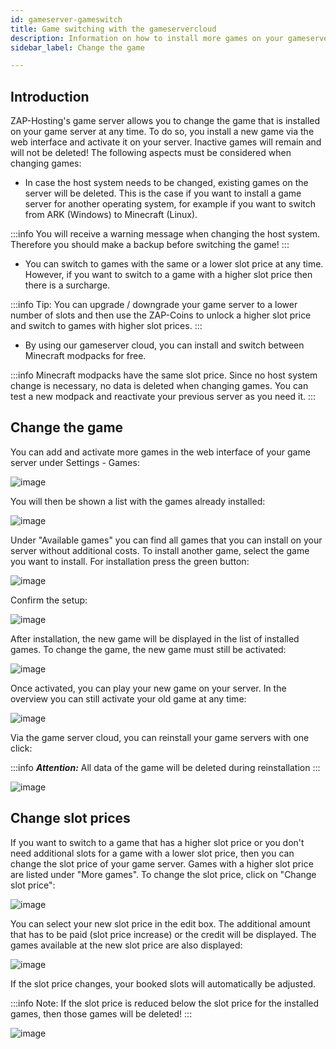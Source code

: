 ```yaml
---
id: gameserver-gameswitch
title: Game switching with the gameservercloud
description: Information on how to install more games on your gameserver from ZAP-Hosting.com and how to switch between games - ZAP-Hosting.com documentation
sidebar_label: Change the game

---
```


## Introduction

ZAP-Hosting's game server allows you to change the game that is installed on your game server at any time. To do so, you install a new game via the web interface and activate it on your server. Inactive games will remain and will not be deleted! The following aspects must be considered when changing games:

* In case the host system needs to be changed, existing games on the server will be deleted. This is the case if you want to install a game server for another operating system, for example if you want to switch from ARK (Windows) to Minecraft (Linux).

:::info
You will receive a warning message when changing the host system. Therefore you should make a backup before switching the game!
:::

* You can switch to games with the same or a lower slot price at any time. However, if you want to switch to a game with a higher slot price then there is a surcharge.

:::info
Tip: You can upgrade / downgrade your game server to a lower number of slots and then use the ZAP-Coins to unlock a higher slot price and switch to games with higher slot prices.
:::

* By using our gameserver cloud, you can install and switch between Minecraft modpacks for free.

:::info
Minecraft modpacks have the same slot price. Since no host system change is necessary, no data is deleted when changing games. You can test a new modpack and reactivate your previous server as you need it.
:::

## Change the game

You can add and activate more games in the web interface of your game server under Settings - Games:

![image](https://user-images.githubusercontent.com/13604413/159170825-a17edb2f-c46c-4444-aa4d-561b6f333134.png)

You will then be shown a list with the games already installed:

![image](https://user-images.githubusercontent.com/13604413/159170827-f936b73e-94c1-48c4-b8ea-28975a1c6d25.png)

Under "Available games" you can find all games that you can install on your server without additional costs. To install another game, select the game you want to install. For installation press the green button:

![image](https://user-images.githubusercontent.com/13604413/159170831-ae8019f7-17fc-424f-a4c8-99e2c65047cf.png)

Confirm the setup:

![image](https://user-images.githubusercontent.com/13604413/159170834-222f027f-0c3e-42ae-96c2-415d22db2d2a.png)

After installation, the new game will be displayed in the list of installed games. To change the game, the new game must still be activated:

![image](https://user-images.githubusercontent.com/13604413/159170836-829b5596-e4cd-42df-930d-ddb481864198.png)

Once activated, you can play your new game on your server. In the overview you can still activate your old game at any time:

![image](https://user-images.githubusercontent.com/13604413/159170838-d3c792fa-4684-4560-8e07-dfa227603d01.png)

Via the game server cloud, you can reinstall your game servers with one click:

:::info
***Attention:*** All data of the game will be deleted during reinstallation
:::

![image](https://user-images.githubusercontent.com/13604413/159170841-d6c08d01-6393-45a7-ac7d-54bc8bc14e0c.png)

## Change slot prices

If you want to switch to a game that has a higher slot price or you don't need additional slots for a game with a lower slot price, then you can change the slot price of your game server. Games with a higher slot price are listed under "More games". To change the slot price, click on "Change slot price":

![image](https://user-images.githubusercontent.com/13604413/159170844-e0b4a9d6-e0a5-48da-a840-5f51a6a6eb30.png)

You can select your new slot price in the edit box. The additional amount that has to be paid (slot price increase) or the credit will be displayed. The games available at the new slot price are also displayed:

![image](https://user-images.githubusercontent.com/13604413/159170847-33972191-3c8c-46eb-9549-857b903d3e6f.png)

If the slot price changes, your booked slots will automatically be adjusted.

:::info
Note: If the slot price is reduced below the slot price for the installed games, then those games will be deleted!
:::

![image](https://user-images.githubusercontent.com/13604413/159170851-18689a22-7ac4-4697-95ab-0ec179c7560d.png)
